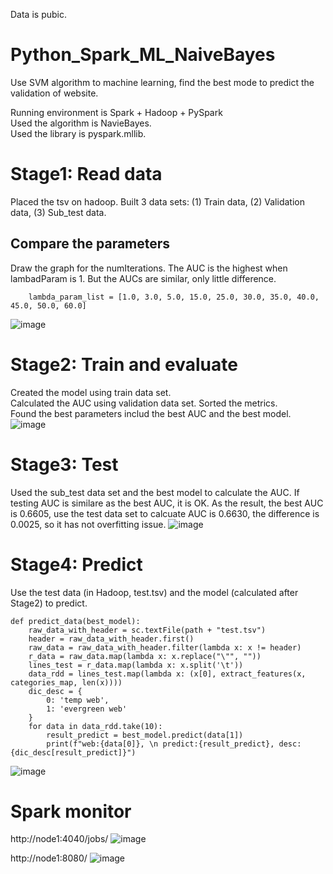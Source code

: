 Data is pubic.   

# Python_Spark_ML_NaiveBayes   


Use SVM algorithm to machine learning, find the best mode to predict the validation of website.

Running environment is Spark + Hadoop + PySpark    
Used the algorithm is NavieBayes.     
Used the library is pyspark.mllib. 

# Stage1:  Read data
Placed the tsv on hadoop. Built 3 data sets: (1) Train data, (2) Validation data, (3) Sub_test data.


## Compare the parameters 
Draw the graph for the numIterations. The AUC is the highest when lambadParam is 1. But the AUCs are similar, only little difference.
~~~
    lambda_param_list = [1.0, 3.0, 5.0, 15.0, 25.0, 30.0, 35.0, 40.0, 45.0, 50.0, 60.0]
~~~
![image](https://user-images.githubusercontent.com/75282285/194415461-55b6b713-f8d0-4270-bb27-bf934dc2c02f.png)


# Stage2: Train and evaluate   
Created the model using train data set.   
Calculated the AUC using validation data set.
Sorted the metrics.    
Found the best parameters includ the best AUC and the best model.   
![image](https://user-images.githubusercontent.com/75282285/194415598-5c0fcd28-e22e-475e-9e47-644fb7939240.png)



# Stage3: Test
Used the sub_test data set and the best model to calculate the AUC. If testing AUC is similare as the best AUC, it is OK.
As the result, the best AUC is  0.6605, use the test data set to calcuate AUC is 0.6630, the difference is 0.0025, so it has not overfitting issue. 
![image](https://user-images.githubusercontent.com/75282285/194415537-55f165d1-686f-402e-b690-a799f38347eb.png)



# Stage4: Predict
Use the test data (in Hadoop, test.tsv) and the model (calculated after Stage2) to predict.
~~~
def predict_data(best_model):
    raw_data_with_header = sc.textFile(path + "test.tsv")
    header = raw_data_with_header.first()
    raw_data = raw_data_with_header.filter(lambda x: x != header)
    r_data = raw_data.map(lambda x: x.replace("\"", ""))
    lines_test = r_data.map(lambda x: x.split('\t'))
    data_rdd = lines_test.map(lambda x: (x[0], extract_features(x, categories_map, len(x))))
    dic_desc = {
        0: 'temp web',
        1: 'evergreen web'
    }
    for data in data_rdd.take(10):
        result_predict = best_model.predict(data[1])
        print(f"web:{data[0]}, \n predict:{result_predict}, desc: {dic_desc[result_predict]}")
~~~
![image](https://user-images.githubusercontent.com/75282285/194415722-0d557064-afcc-4e95-88cf-a7e482fcc5e7.png)



# Spark monitor
http://node1:4040/jobs/
![image](https://user-images.githubusercontent.com/75282285/194416391-4b6e3eb8-c9af-471c-b544-1f48b89e2caa.png)

http://node1:8080/
![image](https://user-images.githubusercontent.com/75282285/194416117-483a554f-0f67-4205-a1dc-7f2343e6f3f4.png)
